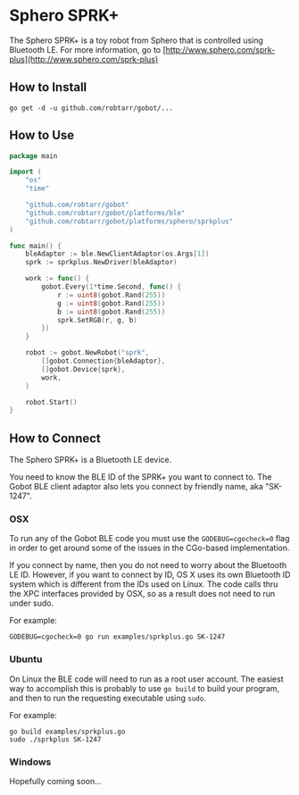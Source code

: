 # Sphero SPRK+

The Sphero SPRK+ is a toy robot from Sphero that is controlled using Bluetooth LE. For more information, go to [http://www.sphero.com/sprk-plus](http://www.sphero.com/sprk-plus)

## How to Install

```
go get -d -u github.com/robtarr/gobot/...
```

## How to Use

```go
package main

import (
	"os"
	"time"

	"github.com/robtarr/gobot"
	"github.com/robtarr/gobot/platforms/ble"
	"github.com/robtarr/gobot/platforms/sphero/sprkplus"
)

func main() {
	bleAdaptor := ble.NewClientAdaptor(os.Args[1])
	sprk := sprkplus.NewDriver(bleAdaptor)

	work := func() {
		gobot.Every(1*time.Second, func() {
			r := uint8(gobot.Rand(255))
			g := uint8(gobot.Rand(255))
			b := uint8(gobot.Rand(255))
			sprk.SetRGB(r, g, b)
		})
	}

	robot := gobot.NewRobot("sprk",
		[]gobot.Connection{bleAdaptor},
		[]gobot.Device{sprk},
		work,
	)

	robot.Start()
}
```

## How to Connect

The Sphero SPRK+ is a Bluetooth LE device.

You need to know the BLE ID of the SPRK+ you want to connect to. The Gobot BLE client adaptor also lets you connect by friendly name, aka "SK-1247".

### OSX

To run any of the Gobot BLE code you must use the `GODEBUG=cgocheck=0` flag in order to get around some of the issues in the CGo-based implementation.

If you connect by name, then you do not need to worry about the Bluetooth LE ID. However, if you want to connect by ID, OS X uses its own Bluetooth ID system which is different from the IDs used on Linux. The code calls thru the XPC interfaces provided by OSX, so as a result does not need to run under sudo.

For example:

    GODEBUG=cgocheck=0 go run examples/sprkplus.go SK-1247

### Ubuntu

On Linux the BLE code will need to run as a root user account. The easiest way to accomplish this is probably to use `go build` to build your program, and then to run the requesting executable using `sudo`.

For example:

    go build examples/sprkplus.go
    sudo ./sprkplus SK-1247

### Windows

Hopefully coming soon...
